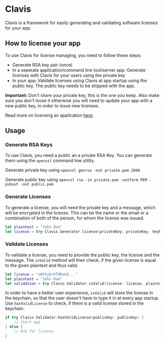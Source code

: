 # Clavis

Clavis is a framework for easily generating and validating software licenses for your app.


## How to license your app
To use Clavis for license managing, you need to follow these steps:
* Generate RSA key pair (once)
* In a seperate application/command line tool/server app: Generate licenses with Clavis for your users using the private key
* In your app: Validate licenses using Clavis at app startup using the public key. The public key needs to be shipped with the app.

**Important:** Don't share your private key, this is the one you keep. Also make sure you don't loose it otherwise you will need to update your app with a new public key, in order to issue new licenses. 

Read more on licensing an application [here](https://stackoverflow.com/a/14427572/3272409).




## Usage


### Generate RSA Keys
To use Clavis, you need a public an a private RSA Key. You can generate them using the `openssl` command line utility.

Generate private key using
`openssl genrsa -out private.pem 2048`

Generate public key using
`openssl rsa -in private.pem -outform PEM -pubout -out public.pem`


### Generate Licenses
To generate a license, you will need the private key and a message, which will be encrypted in the license. This can be the name or the email or a combination of both of the person, for whom the license was issued.
```swift
let plaintext = "John Doe"
let license = try Clavis.Generator.license(privateKey: privateKey, keyMessage: plaintext)
```


### Validate Licenses
To validate a license, you need to provide the public key, the license and the message. The `isValid` method will then check, if the given license is equal to the given plaintext and thus valid.
```swift
let license = "zHFGj6rhT9Kxb5..."
let plaintext = "John Doe"
let validation = try Clavis.Validator.isValid(license: license, plaintext: plaintext, publicKey: publicKey)
```

In order to have a better user experience, `isValid` will store the license in the keychain, so that the user doesn't have to type it in at every app startup. Use `hasValidLicense` to check, if there is a valid license stored in the keychain.
```swift
if try Clavis.Validator.hasValidLicense(publicKey: publicKey) {
    // Start app
} else {
    // Ask for license
}
```
